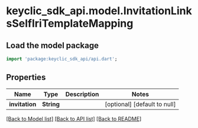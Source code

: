 # keyclic_sdk_api.model.InvitationLinksSelfIriTemplateMapping

## Load the model package
```dart
import 'package:keyclic_sdk_api/api.dart';
```

## Properties
Name | Type | Description | Notes
------------ | ------------- | ------------- | -------------
**invitation** | **String** |  | [optional] [default to null]

[[Back to Model list]](../README.md#documentation-for-models) [[Back to API list]](../README.md#documentation-for-api-endpoints) [[Back to README]](../README.md)


